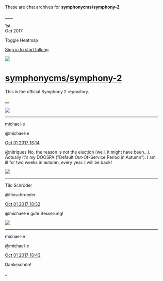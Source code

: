 These are chat archives for **symphonycms/symphony-2**

[__](/symphonycms/symphony-2/archives/2017/10/02)[__](/symphonycms/symphony-2/archives/2017/09/30)

1st  
Oct 2017

Toggle Heatmap

[Sign in to start talking](/login?action=login&button=archive-login)

![](https://avatars-02.gitter.im/group/iv/3/57542c45c43b8c601977197e?s=48)

#  [symphonycms/symphony-2](/symphonycms/symphony-2)

This is the official Symphony 2 repository.

[ __](/orgs/symphonycms/rooms "More symphonycms rooms")

![](https://avatars2.githubusercontent.com/u/40072?v=4&s=30)

____

michael-e

@michael-e

[Oct 01 2017
16:14](https://gitter.im/symphonycms/symphony-2?at=59d114687b7d98d30d5c308e)

@nitriques No, the reason is not the election (well, it might have been…).
Actually it's my DOOSPA ("Default Out-Of-Service Period in Autumn"). I am ill
for two weeks in autumn, every year. I will be back!

![](https://avatars1.githubusercontent.com/u/4321647?v=4&s=30)

____

Tilo Schröder

@tiloschroeder

[Oct 01 2017
18:32](https://gitter.im/symphonycms/symphony-2?at=59d134b27b7d98d30d5cc8f7)

@michael-e gute Besserung!

![](https://avatars2.githubusercontent.com/u/40072?v=4&s=30)

____

michael-e

@michael-e

[Oct 01 2017
18:43](https://gitter.im/symphonycms/symphony-2?at=59d1373c210ac269209501f7)

Dankeschön!

_

